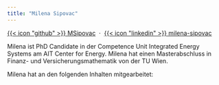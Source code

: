 ```yaml
---
title: "Milena Sipovac"
---
```


[{{< icon "github" >}} MSipovac](https://github.com/MSipovac) &nbsp;&middot;&nbsp; [{{< icon "linkedin" >}} milena-sipovac](https://www.linkedin.com/in/milena-sipovac/)

Milena ist PhD Candidate in der Competence Unit Integrated Energy Systems am AIT Center for Energy. Milena hat einen Masterabschluss in Finanz- und Versicherungsmathematik von der TU Wien.

Milena hat an den folgenden Inhalten mitgearbeitet:
